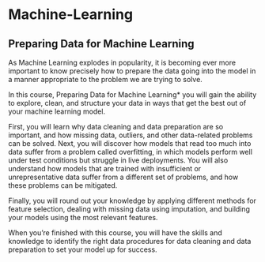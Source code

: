 # Machine-Learning

## Preparing Data for Machine Learning
As Machine Learning explodes in popularity, it is becoming ever more important to know precisely how to prepare the data going into the model in a manner appropriate to the problem we are trying to solve.

In this course, Preparing Data for Machine Learning* you will gain the ability to explore, clean, and structure your data in ways that get the best out of your machine learning model.

First, you will learn why data cleaning and data preparation are so important, and how missing data, outliers, and other data-related problems can be solved. Next, you will discover how models that read too much into data suffer from a problem called overfitting, in which models perform well under test conditions but struggle in live deployments. You will also understand how models that are trained with insufficient or unrepresentative data suffer from a different set of problems, and how these problems can be mitigated.

Finally, you will round out your knowledge by applying different methods for feature selection, dealing with missing data using imputation, and building your models using the most relevant features.

When you’re finished with this course, you will have the skills and knowledge to identify the right data procedures for data cleaning and data preparation to set your model up for success.

##
